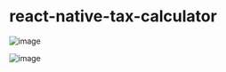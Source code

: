 ﻿# react-native-tax-calculator



![image](https://imgur.com/3gF7Mgo.jpg)



![image](https://imgur.com/L8gZ02F.jpg)
